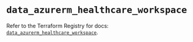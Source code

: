 # `data_azurerm_healthcare_workspace`

Refer to the Terraform Registry for docs: [`data_azurerm_healthcare_workspace`](https://registry.terraform.io/providers/hashicorp/azurerm/3.99.0/docs/data-sources/healthcare_workspace).
